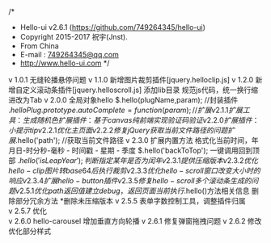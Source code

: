 /*
* Hello-ui v2.6.1 (https://github.com/749264345/hello-ui)
* Copyright 2015-2017 祝宇(Jnst).
* From China
* E-mail : 749264345@qq.com
* http://www.hello-ui.com
*/

v 1.0.1	无缝轮播悬停问题
v 1.1.0	新增图片裁剪插件[jquery.helloclip.js]
v 1.2.0	新增自定义滚动条插件[jquery.helloscroll.js]
				添加lib目录
				规范js代码，统一换行缩进改为Tab
v 2.0.0	全局对象hello
				$.hello(plugName,param);  //封装插件
				$.helloPlug.prototype.autoComplete = function(param){}; //扩展
v 2.1.1	扩展工具：生成随机色
				扩展插件：基于canvas纯前端实现验证码验证
v 2.2.0	扩展插件：小提示 tip
v 2.2.1	优化主页面
v 2.2.2  	修复jQuery获取当前文件路径的问题
				扩展$.hello('path'); //获取当前文件路径
v 2.3.0  	扩展内置方法
				格式化当前时间，年月日-时分秒-毫秒 - 时间戳 - 星期 - 季度
				$.hello('backToTop');  一键调用回到顶部
				$.hello('isLeapYear'); 判断指定某年是否为闰年
v 2.3.1  	提供压缩版本				 
v 2.3.2  	优化hello-clip 图片转base64后执行裁剪				 
v 2.3.3  	优化hello-scroll 窗口改变大小时的响应				 
v 2.3.4  	扩展hello-button插件				 
v 2.3.5  	修复hello-scroll 多个滚动条生成的问题	 
v 2.5.1  	优化path返回值
				建立debug，返回页面当前执行$.hello()方法相关信息
				删除部分冗余方法
				*删除未压缩版本
v 2.5.5  	表单字数控制工具，调整插件归属		  
v 2.5.7  	优化	  
v 2.6.0  	hello-carousel 增加垂直方向轮播 
v 2.6.1  	修复弹窗拖拽问题
v 2.6.2  	修改优化部分样式
